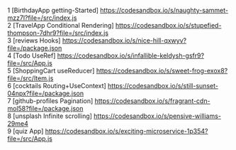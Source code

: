 1 [BirthdayApp getting-Started] https://codesandbox.io/s/naughty-sammet-mzz7l?file=/src/index.js  
2 [TravelApp Conditional Rendering] https://codesandbox.io/s/stupefied-thompson-7dhr9?file=/src/index.js  
3 [reviews Hooks] https://codesandbox.io/s/nice-hill-qxwyv?file=/package.json  
4 [Todo UseRef] https://codesandbox.io/s/infallible-keldysh-gsfr9?file=/src/App.js  
5 [ShoppingCart useReducer] https://codesandbox.io/s/sweet-frog-exox8?file=/src/Item.js    
6 [cocktails Routing+UseContext] https://codesandbox.io/s/still-sunset-04npx?file=/package.json  
7 [github-profiles Pagination] https://codesandbox.io/s/fragrant-cdn-mol58?file=/package.json  
8 [unsplash Infinite scrolling] https://codesandbox.io/s/pensive-williams-29me4  
9 [quiz App] https://codesandbox.io/s/exciting-microservice-1p354?file=/src/App.js  
